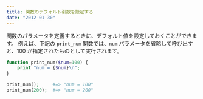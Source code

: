 ```yaml
---
title: 関数のデフォルト引数を設定する
date: "2012-01-30"
---
```


関数のパラメータを定義するときに、デフォルト値を設定しておくことができます。
例えば、下記の `print_num` 関数では、`num` パラメータを省略して呼び出すと、100 が指定されたものとして実行されます。

~~~ php
function print_num($num=100) {
    print "num = {$num}\n";
}

print_num();     #=> "num = 100"
print_num(200);  #=> "num = 200"
~~~

